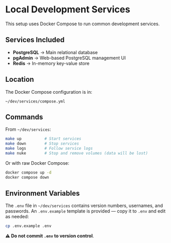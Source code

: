 # Local Development Services

This setup uses Docker Compose to run common development services.

## Services Included
- **PostgreSQL** → Main relational database
- **pgAdmin** → Web-based PostgreSQL management UI
- **Redis** → In-memory key-value store

## Location
The Docker Compose configuration is in:
```
~/dev/services/compose.yml
```

## Commands
From `~/dev/services`:
```sh
make up          # Start services
make down        # Stop services
make logs        # Follow service logs
make nuke        # Stop and remove volumes (data will be lost)
```

Or with raw Docker Compose:
```sh
docker compose up -d
docker compose down
```

## Environment Variables
The `.env` file in `~/dev/services` contains version numbers, usernames, and passwords.
An `.env.example` template is provided — copy it to `.env` and edit as needed:
```sh
cp .env.example .env
```

**⚠ Do not commit `.env` to version control**.
